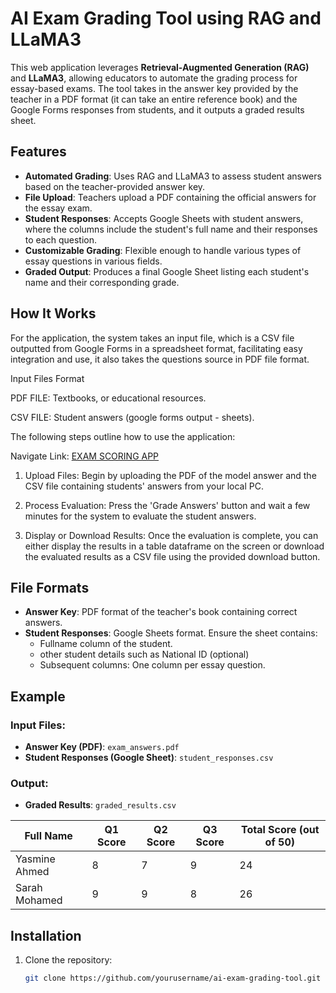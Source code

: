 # AI Exam Grading Tool using RAG and LLaMA3

This web application leverages **Retrieval-Augmented Generation (RAG)** and **LLaMA3**, allowing educators to automate the grading process for essay-based exams. The tool takes in the answer key provided by the teacher in a PDF format (it can take an entire reference book) and the Google Forms responses from students, and it outputs a graded results sheet.

## Features

- **Automated Grading**: Uses RAG and LLaMA3 to assess student answers based on the teacher-provided answer key.
- **File Upload**: Teachers upload a PDF containing the official answers for the essay exam.
- **Student Responses**: Accepts Google Sheets with student answers, where the columns include the student's full name and their responses to each question.
- **Customizable Grading**: Flexible enough to handle various types of essay questions in various fields.
- **Graded Output**: Produces a final Google Sheet listing each student's name and their corresponding grade.

## How It Works

For the application, the system takes an input file, which is a CSV file outputted from Google Forms in a spreadsheet format, facilitating easy integration and use, it also takes the questions source in PDF file format. 

Input Files Format 

PDF FILE: Textbooks, or educational resources. 

CSV FILE: Student answers (google forms output - sheets). 

The following steps outline how to use the application: 

Navigate Link: [EXAM SCORING APP](https://examination-form-scoring.streamlit.app/)

1. Upload Files: Begin by uploading the PDF of the model answer and the CSV file containing students'
answers from your local PC.
2. Process Evaluation: Press the 'Grade Answers' button and wait a few minutes for the system to evaluate
the student answers.

3. Display or Download Results: Once the evaluation is complete, you can either display the results in a
table dataframe on the screen or download the evaluated results as a CSV file using the provided
download button.

## File Formats

- **Answer Key**: PDF format of the teacher's book containing correct answers.
- **Student Responses**: Google Sheets format. Ensure the sheet contains:
  - Fullname column of the student.
  - other student details such as National ID (optional)
  - Subsequent columns: One column per essay question.
  

## Example

### Input Files:
- **Answer Key (PDF)**: `exam_answers.pdf`
- **Student Responses (Google Sheet)**: `student_responses.csv`

### Output:
- **Graded Results**: `graded_results.csv`

| Full Name       | Q1 Score | Q2 Score | Q3 Score | Total Score (out of 50)|
|-----------------|----------|----------|----------|-------------|
| Yasmine Ahmed      | 8        | 7        | 9        | 24          |
| Sarah  Mohamed    | 9        | 9        | 8        | 26          |

## Installation

1. Clone the repository:
   ```bash
   git clone https://github.com/yourusername/ai-exam-grading-tool.git
